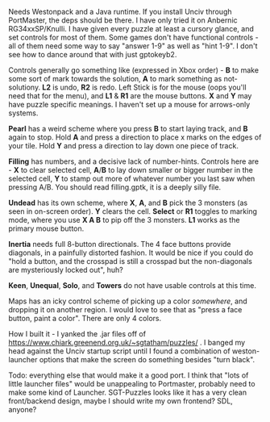 Needs Westonpack and a Java runtime. If you install Unciv through PortMaster, the deps should be there.
I have only tried it on Anbernic RG34xxSP/Knulli. I have given every puzzle at least a cursory glance, and set controls for most of them.
Some games don't have functional controls - all of them need some way to say "answer 1-9" as well as "hint 1-9". I don't see how to dance around that with just gptokeyb2. 

Controls generally go something like (expressed in Xbox order) -  **B** to make some sort of mark towards the solution, **A** to mark something as not-solutiony. **L2** is undo, **R2** is redo. Left Stick is for the mouse (oops you'll need that for the menu), and **L1** & **R1** are the mouse buttons. **X** and **Y** may have puzzle specific meanings. I haven't set up a mouse for arrows-only systems. 

**Pearl** has a weird scheme where you press **B** to start laying track, and **B** again to stop. Hold **A** and press a direction to place x marks on the edges of your tile. Hold **Y** and press a direction to lay down one piece of track. 

**Filling** has numbers, and a decisive lack of number-hints. Controls here are - **X** to clear selected cell, **A**/**B** to lay down smaller or bigger number in the selected cell, **Y** to stamp out more of whatever number you last saw when pressing  A/B. You should read filling.gptk, it is a deeply silly file.

**Undead** has its own scheme, where **X**, **A**, and **B** pick the 3 monsters (as seen in on-screen order). **Y** clears the cell. **Select** or **R1** toggles to marking mode, where you use **X A B** to pip off the 3 monsters. **L1** works as the primary mouse button.

**Inertia** needs full 8-button directionals. The 4 face buttons provide diagonals, in a  painfully distorted fashion. It would be nice if you could do "hold a button, and the crosspad is still a crosspad but the non-diagonals are mysteriously locked out", huh? 

**Keen**, **Unequal**, **Solo**, and **Towers** do not have usable controls at this time.

Maps has an icky control scheme of picking up a color _somewhere_, and dropping it on another region. I would love to see that as "press a face button, paint a color". There are only 4 colors.



How I built it - I yanked the .jar files off of https://www.chiark.greenend.org.uk/~sgtatham/puzzles/ . I banged my head against the Unciv startup script until I found a combination of weston-launcher options that make the screen do something besides "turn black".

Todo: everything else that would make it a good port. I think that "lots of little launcher files" would be unappealing to Portmaster, probably need to make some kind of Launcher. SGT-Puzzles looks like it has a very clean front/backend design, maybe I should write my own frontend? SDL, anyone?
